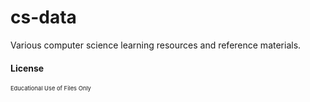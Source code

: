 # cs-data

Various computer science learning resources and reference materials.

#### License
<sup><small style="font-size: 80%;">Educational Use of Files Only</small></sup>